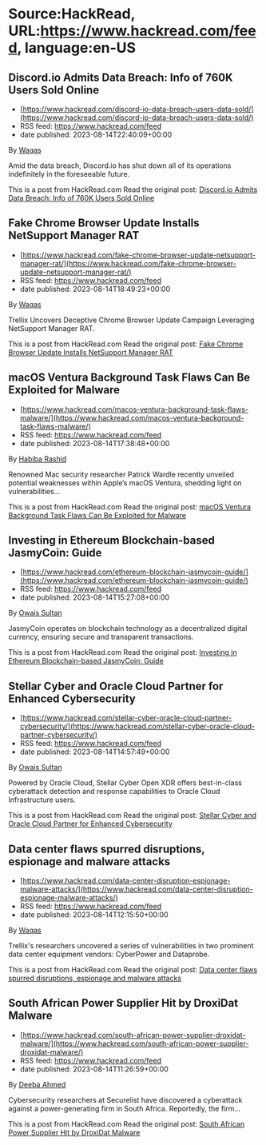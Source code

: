 # Source:HackRead, URL:https://www.hackread.com/feed, language:en-US

## Discord.io Admits Data Breach: Info of 760K Users Sold Online
 - [https://www.hackread.com/discord-io-data-breach-users-data-sold/](https://www.hackread.com/discord-io-data-breach-users-data-sold/)
 - RSS feed: https://www.hackread.com/feed
 - date published: 2023-08-14T22:40:09+00:00

<p>By <a href="https://www.hackread.com/author/hackread/" rel="nofollow">Waqas</a></p>
<p>Amid the data breach, Discord.io has shut down all of its operations indefinitely in the foreseeable future.</p>
<p>This is a post from HackRead.com Read the original post: <a href="https://www.hackread.com/discord-io-data-breach-users-data-sold/" rel="nofollow">Discord.io Admits Data Breach: Info of 760K Users Sold Online</a></p>

## Fake Chrome Browser Update Installs NetSupport Manager RAT
 - [https://www.hackread.com/fake-chrome-browser-update-netsupport-manager-rat/](https://www.hackread.com/fake-chrome-browser-update-netsupport-manager-rat/)
 - RSS feed: https://www.hackread.com/feed
 - date published: 2023-08-14T18:49:23+00:00

<p>By <a href="https://www.hackread.com/author/hackread/" rel="nofollow">Waqas</a></p>
<p>Trellix Uncovers Deceptive Chrome Browser Update Campaign Leveraging NetSupport Manager RAT.</p>
<p>This is a post from HackRead.com Read the original post: <a href="https://www.hackread.com/fake-chrome-browser-update-netsupport-manager-rat/" rel="nofollow">Fake Chrome Browser Update Installs NetSupport Manager RAT</a></p>

## macOS Ventura Background Task Flaws Can Be Exploited for Malware
 - [https://www.hackread.com/macos-ventura-background-task-flaws-malware/](https://www.hackread.com/macos-ventura-background-task-flaws-malware/)
 - RSS feed: https://www.hackread.com/feed
 - date published: 2023-08-14T17:38:48+00:00

<p>By <a href="https://www.hackread.com/author/habiba/" rel="nofollow">Habiba Rashid</a></p>
<p>Renowned Mac security researcher Patrick Wardle recently unveiled potential weaknesses within Apple&#8217;s macOS Ventura, shedding light on vulnerabilities&#8230;</p>
<p>This is a post from HackRead.com Read the original post: <a href="https://www.hackread.com/macos-ventura-background-task-flaws-malware/" rel="nofollow">macOS Ventura Background Task Flaws Can Be Exploited for Malware</a></p>

## Investing in Ethereum Blockchain-based JasmyCoin: Guide
 - [https://www.hackread.com/ethereum-blockchain-jasmycoin-guide/](https://www.hackread.com/ethereum-blockchain-jasmycoin-guide/)
 - RSS feed: https://www.hackread.com/feed
 - date published: 2023-08-14T15:27:08+00:00

<p>By <a href="https://www.hackread.com/author/owais/" rel="nofollow">Owais Sultan</a></p>
<p>JasmyCoin operates on blockchain technology as a decentralized digital currency, ensuring secure and transparent transactions. </p>
<p>This is a post from HackRead.com Read the original post: <a href="https://www.hackread.com/ethereum-blockchain-jasmycoin-guide/" rel="nofollow">Investing in Ethereum Blockchain-based JasmyCoin: Guide</a></p>

## Stellar Cyber and Oracle Cloud Partner for Enhanced Cybersecurity
 - [https://www.hackread.com/stellar-cyber-oracle-cloud-partner-cybersecurity/](https://www.hackread.com/stellar-cyber-oracle-cloud-partner-cybersecurity/)
 - RSS feed: https://www.hackread.com/feed
 - date published: 2023-08-14T14:57:49+00:00

<p>By <a href="https://www.hackread.com/author/owais/" rel="nofollow">Owais Sultan</a></p>
<p>Powered by Oracle Cloud, Stellar Cyber Open XDR offers best-in-class cyberattack detection and response capabilities to Oracle Cloud Infrastructure users.</p>
<p>This is a post from HackRead.com Read the original post: <a href="https://www.hackread.com/stellar-cyber-oracle-cloud-partner-cybersecurity/" rel="nofollow">Stellar Cyber and Oracle Cloud Partner for Enhanced Cybersecurity</a></p>

## Data center flaws spurred disruptions, espionage and malware attacks
 - [https://www.hackread.com/data-center-disruption-espionage-malware-attacks/](https://www.hackread.com/data-center-disruption-espionage-malware-attacks/)
 - RSS feed: https://www.hackread.com/feed
 - date published: 2023-08-14T12:15:50+00:00

<p>By <a href="https://www.hackread.com/author/hackread/" rel="nofollow">Waqas</a></p>
<p>Trellix's researchers uncovered a series of vulnerabilities in two prominent data center equipment vendors: CyberPower and Dataprobe.</p>
<p>This is a post from HackRead.com Read the original post: <a href="https://www.hackread.com/data-center-disruption-espionage-malware-attacks/" rel="nofollow">Data center flaws spurred disruptions, espionage and malware attacks</a></p>

## South African Power Supplier Hit by DroxiDat Malware
 - [https://www.hackread.com/south-african-power-supplier-droxidat-malware/](https://www.hackread.com/south-african-power-supplier-droxidat-malware/)
 - RSS feed: https://www.hackread.com/feed
 - date published: 2023-08-14T11:26:59+00:00

<p>By <a href="https://www.hackread.com/author/deeba/" rel="nofollow">Deeba Ahmed</a></p>
<p>Cybersecurity researchers at Securelist have discovered a cyberattack against a power-generating firm in South Africa. Reportedly, the firm&#8230;</p>
<p>This is a post from HackRead.com Read the original post: <a href="https://www.hackread.com/south-african-power-supplier-droxidat-malware/" rel="nofollow">South African Power Supplier Hit by DroxiDat Malware</a></p>

